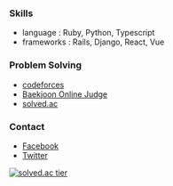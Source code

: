 ### Skills

* language : Ruby, Python, Typescript
* frameworks : Rails, Django, React, Vue

### Problem Solving

* [codeforces](https://codeforces.com/users/malkoring)
* [Baekjoon Online Judge](https://acmicpc.net/user/malkoring)
* [solved.ac](https://solved.ac/malkoring)

### Contact
* [Facebook](https://fb.com/kodingwarrior)
* [Twitter](https://twitter.com/kodingwarrior)

[![solved.ac tier](http://mazassumnida.wtf/api/generate_badge?boj=malkoring)]()
